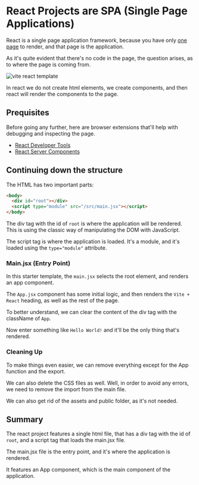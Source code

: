 # React Projects are SPA (Single Page Applications)

React is a single page application framework, because you have only [one page](/index.html) to render, and that page is the application.

As it's quite evident that there's no code in the page, the question arises, as to where the page is coming from.

![vite react template](https://github.com/user-attachments/assets/cdd2dc59-396a-4c8b-90d9-09d28a48eacb)

In react we do not create html elements, we create components, and then react will render the components to the page.

## Prequisites

Before going any further, here are browser extensions that'll help with debugging and inspecting the page.

- [React Developer Tools](https://chromewebstore.google.com/detail/react-developer-tools/fmkadmapgofadopljbjfkapdkoienihi)
- [React Server Components](https://chromewebstore.google.com/detail/rsc-devtools/jcejahepddjnppkhomnidalpnnnemomn?hl=en)

## Continuing down the structure

The HTML has two important parts:

```html
<body>
  <div id="root"></div>
  <script type="module" src="/src/main.jsx"></script>
</body>
```

The div tag with the id of `root` is where the application will be rendered.
This is using the classic way of manipulating the DOM with JavaScript.

The script tag is where the application is loaded.
It's a module, and it's loaded using the `type="module"` attribute.

### Main.jsx (Entry Point)

In this starter template, the `main.jsx` selects the root element, and renders an app component.

The `App.jsx` component has some initial logic, and then renders the `Vite + React` heading, as well as the rest of the page.

To better understand, we can clear the content of the div tag with the className of `App`.

Now enter something like `Hello World!` and it'll be the only thing that's rendered.

### Cleaning Up

To make things even easier, we can remove everything except for the App function and the export.

We can also delete the CSS files as well.
Well, in order to avoid any errors, we need to remove the import from the main file.

We can also get rid of the assets and public folder, as it's not needed.

## Summary

The react project features a single html file, that has a div tag with the id of `root`, and a script tag that loads the main.jsx file.

The main.jsx file is the entry point, and it's where the application is rendered.

It features an App component, which is the main component of the application.
